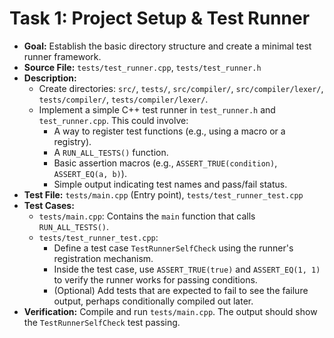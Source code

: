 # Task 1: Project Setup & Test Runner

*   **Goal:** Establish the basic directory structure and create a minimal test runner framework.
*   **Source File:** `tests/test_runner.cpp`, `tests/test_runner.h`
*   **Description:**
    *   Create directories: `src/`, `tests/`, `src/compiler/`, `src/compiler/lexer/`, `tests/compiler/`, `tests/compiler/lexer/`.
    *   Implement a simple C++ test runner in `test_runner.h` and `test_runner.cpp`. This could involve:
        *   A way to register test functions (e.g., using a macro or a registry).
        *   A `RUN_ALL_TESTS()` function.
        *   Basic assertion macros (e.g., `ASSERT_TRUE(condition)`, `ASSERT_EQ(a, b)`).
        *   Simple output indicating test names and pass/fail status.
*   **Test File:** `tests/main.cpp` (Entry point), `tests/test_runner_test.cpp`
*   **Test Cases:**
    *   `tests/main.cpp`: Contains the `main` function that calls `RUN_ALL_TESTS()`.
    *   `tests/test_runner_test.cpp`:
        *   Define a test case `TestRunnerSelfCheck` using the runner's registration mechanism.
        *   Inside the test case, use `ASSERT_TRUE(true)` and `ASSERT_EQ(1, 1)` to verify the runner works for passing conditions.
        *   (Optional) Add tests that are expected to fail to see the failure output, perhaps conditionally compiled out later.
*   **Verification:** Compile and run `tests/main.cpp`. The output should show the `TestRunnerSelfCheck` test passing.

